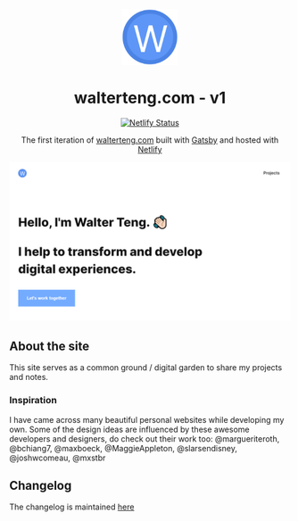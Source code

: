 <div align="center">
  <img alt="Logo" src="https://raw.githubusercontent.com/davzoku/personal-website-v1/main/src/images/icon.png" width="100" />
</div>

<h1 align="center">
  walterteng.com - v1
</h1>

<p align="center">
  <a href="https://app.netlify.com/sites/walterteng/deploys" target="_blank">
    <img src="https://api.netlify.com/api/v1/badges/7b849e6e-1f4d-453a-86aa-e3a1f386c8fa/deploy-status" alt="Netlify Status" />
  </a>
</p>

<p align="center">
  The first iteration of <a href="https://walterteng.com" target="_blank">walterteng.com</a> built with <a href="https://www.gatsbyjs.org/" target="_blank">Gatsby</a>  and hosted with <a href="https://www.netlify.com/" target="_blank">Netlify</a>
</p>

<div align="center">
  <img alt="demo" src="https://raw.githubusercontent.com/davzoku/personal-website-v1/main/static/og.png" />
</div>

## About the site

This site serves as a common ground / digital garden to share my projects and notes.

### Inspiration

I have came across many beautiful personal websites while developing my own. Some of the design ideas are influenced by these awesome developers and designers, do check out their work too: @margueriteroth, @bchiang7, @maxboeck, @MaggieAppleton, @slarsendisney, @joshwcomeau, @mxstbr

## Changelog

The changelog is maintained <a href="https://walterteng.com/garden/how-i-built-my-website-v1" target="_blank">here</a>
